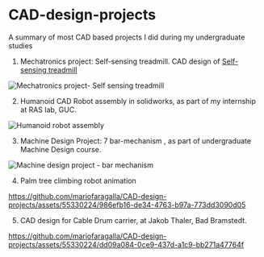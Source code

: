 # CAD-design-projects
A summary of most CAD based projects I did during my undergraduate studies


1. Mechatronics project: Self-sensing treadmill. CAD design of [Self-sensing treadmill](https://www.youtube.com/watch?v=alTh7zANkGQ)


![Mechatronics project- Self sensing treadmill](https://github.com/mariofaragalla/CAD-design-projects/assets/55330224/0fbf308f-d4da-4edb-906a-e7ff9d859285)


2. Humanoid CAD Robot assembly in solidworks, as part of my internship at RAS lab, GUC.


![Humanoid robot assembly](https://github.com/mariofaragalla/CAD-design-projects/assets/55330224/f4d6c437-83b0-4b2a-b3e0-82e52a088a15)


3. Machine Design Project: 7 bar-mechanism , as part of undergraduate Machine Design course.


![Machine design project - bar mechanism](https://github.com/mariofaragalla/CAD-design-projects/assets/55330224/7d90fd12-a8d2-4dfe-961b-c57b3ac61c4b)


4. Palm tree climbing robot animation


https://github.com/mariofaragalla/CAD-design-projects/assets/55330224/986efb16-de34-4763-b97a-773dd3090d05


5. CAD design for Cable Drum carrier, at Jakob Thaler, Bad Bramstedt.


https://github.com/mariofaragalla/CAD-design-projects/assets/55330224/dd09a084-0ce9-437d-a1c9-bb271a47764f
